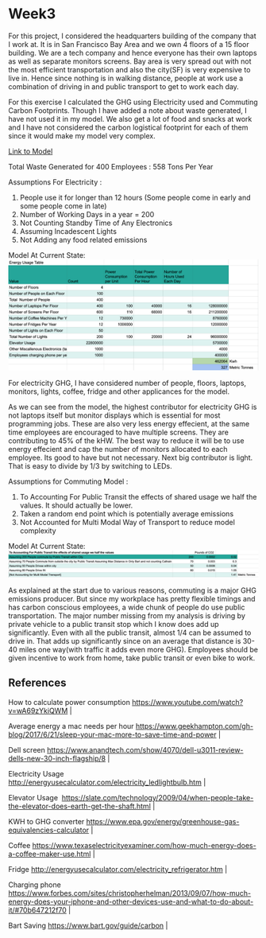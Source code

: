 # Week3
For this project, I considered the headquarters building of the company that I work at. It is in San Francisco Bay Area and we own 4 floors of a 15 floor building. We are a tech company and hence everyone has their own laptops as well as separate monitors screens. Bay area is very spread out with not the most efficient transportation and also the city(SF) is very expensive to live in. Hence since nothing is in walking distance, people at work use a combination of driving in and public transport to get to work each day. 

For this exercise I calculated the GHG using Electricity used and Commuting Carbon Footprints. Though I have added a note about waste generated, I have not used it in my model. We also get a lot of food and snacks at work and I have not considered the carbon logistical footprint for each of them since it would make my model very complex.

[Link to Model](https://docs.google.com/spreadsheets/d/10P9gyPU335r3j7zznuPlGkKokKAAMfv8KeWa85De0Xs/edit?usp=sharing)

Total Waste Generated for 400 Employees :
558 Tons Per Year

Assumptions For Electricity : 					
1. People use it for longer than 12 hours (Some people come in early and some people come in late)			
2. Number of Working Days in a year = 200					
3. Not Counting Standby Time of Any Electronics					
4. Assuming Incadescent Lights					
5. Not Adding any food related emissions					
					

Model At Current State: 
![alt text](https://github.com/jheeld/CourseraExercise/blob/master/Screen%20Shot%202020-04-05%20at%206.35.18%20PM.png)


For electricity GHG, I have considered number of people, floors, laptops, monitors, lights, coffee, fridge and other applicances for the model.

As we can see from the model, the highest contributor for electricity GHG is not laptops itself but monitor displays which is essential for most programming jobs. These are also very less energy effecient, at the same time employees are encouraged to have multiple screens. They are contributing to 45% of the kHW. The best way to reduce it will be to use energy effecient and cap the number of monitors allocated to each employee. Its good to have but not necessary. Next big contributor is light. That is easy to divide by 1/3 by switching to LEDs. 

Assumptions for Commuting Model :
1. To Accounting For Public Transit the effects of shared usage we half the values. It should actually be lower.
2. Taken a random end point which is potentially average emissions
3. Not Accounted for Multi Modal Way of Transport to reduce model complexity

Model At Current State: 
![alt text](https://github.com/jheeld/CourseraExercise/blob/master/Screen%20Shot%202020-04-05%20at%206.37.29%20PM.png)

As explained at the start due to various reasons, commuting is a major GHG emissions producer. But since my workplace has pretty flexible timings and has carbon conscious employees, a wide chunk of people do use public transportation. The major number missing from my analysis is driving by private vehicle to a public transit stop which I know does add up significantly. Even with all the public transit, almost 1/4 can be assumed to drive in. That adds up significantly since on an average that distance is 30-40 miles one way(with traffic it adds even more GHG). Employees should be given incentive to work from home, take public transit or even bike to work.

References
----------------------------------------------------------------------------------------------------------------------------
How to calculate power consumption https://www.youtube.com/watch?v=wA69zYkiQWM |

Average energy a mac needs per hour https://www.geekhampton.com/gh-blog/2017/6/21/sleep-your-mac-more-to-save-time-and-power |

Dell screen https://www.anandtech.com/show/4070/dell-u3011-review-dells-new-30-inch-flagship/8 |

Electricity Usage http://energyusecalculator.com/electricity_ledlightbulb.htm |

Elevator Usage  https://slate.com/technology/2009/04/when-people-take-the-elevator-does-earth-get-the-shaft.html |

KWH to GHG converter https://www.epa.gov/energy/greenhouse-gas-equivalencies-calculator |

Coffee https://www.texaselectricityexaminer.com/how-much-energy-does-a-coffee-maker-use.html |

Fridge http://energyusecalculator.com/electricity_refrigerator.htm |

Charging phone https://www.forbes.com/sites/christopherhelman/2013/09/07/how-much-energy-does-your-iphone-and-other-devices-use-and-what-to-do-about-it/#70b647212f70 |

Bart Saving https://www.bart.gov/guide/carbon |

